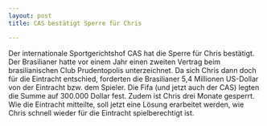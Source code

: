 ```yaml
---
layout: post
title: CAS bestätigt Sperre für Chris

---
```


Der internationale Sportgerichtshof CAS hat die Sperre für Chris bestätigt. Der Brasilianer hatte vor einem Jahr einen zweiten Vertrag beim brasilianischen Club Prudentopolis unterzeichnet. Da sich Chris dann doch für die Eintracht entschied, forderten die Brasilianer 5,4 Millionen US-Dollar von der Eintracht bzw. dem Spieler. Die Fifa (und jetzt auch der CAS) legten die Summe auf 300.000 Dollar fest. Zudem ist Chris drei Monate gesperrt. Wie die Eintracht mitteilte, soll jetzt eine Lösung erarbeitet werden, wie Chris schnell wieder für die Eintracht spielberechtigt ist.


